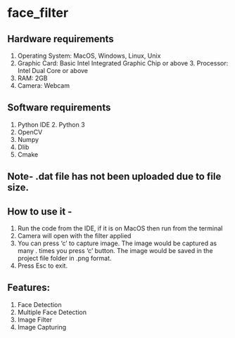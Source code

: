 # face_filter

## Hardware requirements
1. Operating System: MacOS, Windows, Linux, Unix
2. Graphic Card: Basic Intel Integrated Graphic Chip or above 3. Processor: Intel Dual Core or above
4. RAM: 2GB
5. Camera: Webcam

## Software requirements
1. Python IDE 2. Python 3
3. OpenCV
4. Numpy
5. Dlib
6. Cmake

## Note- .dat file has not been uploaded due to file size.

## How to use it -
1) Run the code from the IDE, if it is on MacOS then run from the terminal
2) Camera will open with the filter applied
3) You can press ‘c’ to capture image. The image would be captured as many . times you press ‘c’ button.
   The image would be saved in the project file folder in .png format.
4) Press Esc to exit.


## Features: 
1) Face Detection
2) Multiple Face Detection
3) Image Filter
4) Image Capturing
